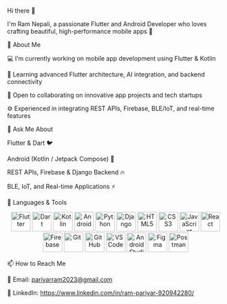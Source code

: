 Hi there 👋

I'm Ram Nepali, a passionate Flutter and Android Developer who loves crafting beautiful, high-performance mobile apps 🚀

🌱 About Me

💻 I’m currently working on mobile app development using Flutter & Kotlin

🧠 Learning advanced Flutter architecture, AI integration, and backend connectivity

🤝 Open to collaborating on innovative app projects and tech startups

⚙️ Experienced in integrating REST APIs, Firebase, BLE/IoT, and real-time features

💬 Ask Me About

Flutter & Dart 🐦

Android (Kotlin / Jetpack Compose) 🤖

REST APIs, Firebase & Django Backend 🔥

BLE, IoT, and Real-time Applications ⚡

🧰 Languages & Tools
<p align="center"> <!-- Flutter & Dart --> <img src="https://cdn.jsdelivr.net/gh/devicons/devicon/icons/flutter/flutter-original.svg" width="45" height="45" alt="Flutter"/> <img src="https://cdn.jsdelivr.net/gh/devicons/devicon/icons/dart/dart-original.svg" width="45" height="45" alt="Dart"/> <!-- Kotlin & Android --> <img src="https://cdn.jsdelivr.net/gh/devicons/devicon/icons/kotlin/kotlin-original.svg" width="45" height="45" alt="Kotlin"/> <img src="https://cdn.jsdelivr.net/gh/devicons/devicon/icons/android/android-original.svg" width="45" height="45" alt="Android"/> <!-- Backend & Python --> <img src="https://cdn.jsdelivr.net/gh/devicons/devicon/icons/python/python-original.svg" width="45" height="45" alt="Python"/> <img src="https://cdn.jsdelivr.net/gh/devicons/devicon/icons/django/django-plain.svg" width="45" height="45" alt="Django"/> <!-- Web --> <img src="https://cdn.jsdelivr.net/gh/devicons/devicon/icons/html5/html5-original.svg" width="45" height="45" alt="HTML5"/> <img src="https://cdn.jsdelivr.net/gh/devicons/devicon/icons/css3/css3-original.svg" width="45" height="45" alt="CSS3"/> <img src="https://cdn.jsdelivr.net/gh/devicons/devicon/icons/javascript/javascript-original.svg" width="45" height="45" alt="JavaScript"/> <img src="https://cdn.jsdelivr.net/gh/devicons/devicon/icons/react/react-original.svg" width="45" height="45" alt="React"/> <!-- Tools --> <img src="https://cdn.jsdelivr.net/gh/devicons/devicon/icons/firebase/firebase-plain.svg" width="45" height="45" alt="Firebase"/> <img src="https://cdn.jsdelivr.net/gh/devicons/devicon/icons/git/git-original.svg" width="45" height="45" alt="Git"/> <img src="https://cdn.jsdelivr.net/gh/devicons/devicon/icons/github/github-original.svg" width="45" height="45" alt="GitHub"/> <img src="https://cdn.jsdelivr.net/gh/devicons/devicon/icons/vscode/vscode-original.svg" width="45" height="45" alt="VS Code"/> <img src="https://cdn.jsdelivr.net/gh/devicons/devicon/icons/androidstudio/androidstudio-original.svg" width="45" height="45" alt="Android Studio"/> <img src="https://cdn.jsdelivr.net/gh/devicons/devicon/icons/figma/figma-original.svg" width="45" height="45" alt="Figma"/> <img src="https://cdn.jsdelivr.net/gh/devicons/devicon/icons/postman/postman-original.svg" width="45" height="45" alt="Postman"/> </p>

📫 How to Reach Me

📧 Email: pariyarram2023@gmail.com

💼 LinkedIn: https://www.linkedin.com/in/ram-pariyar-920942280/

